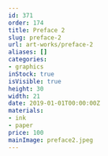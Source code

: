 ```yaml
---
id: 371
order: 174
title: Preface 2
slug: preface-2
url: art-works/preface-2
aliases: []
categories:
- graphics
inStock: true
isVisible: true
height: 30
width: 21
date: 2019-01-01T00:00:00Z
materials:
- ink
- paper
price: 100
mainImage: preface2.jpeg
---
```

